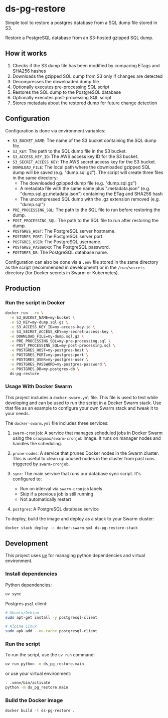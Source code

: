 # ds-pg-restore

Simple tool to restore a postgres database from a SQL dump file stored in S3.

Restore a PostgreSQL database from an S3-hosted gzipped SQL dump.

## How it works

1. Checks if the S3 dump file has been modified by comparing ETags and SHA256
   hashes
2. Downloads the gzipped SQL dump from S3 only if changes are detected
3. Decompresses the downloaded dump file
4. Optionally executes pre-processing SQL script
5. Restores the SQL dump to the PostgreSQL database
6. Optionally executes post-processing SQL script
7. Stores metadata about the restored dump for future change detection

## Configuration

Configuration is done via environment variables:

- `S3_BUCKET_NAME`: The name of the S3 bucket containing the SQL dump file.
- `S3_KEY`: The path to the SQL dump file in the S3 bucket.
- `S3_ACCESS_KEY_ID`: The AWS access key ID for the S3 bucket.
- `S3_SECRET_ACCESS_KEY`: The AWS secret access key for the S3 bucket.
- `DOWNLOAD_FILE`: The local path where the downloaded gzipped SQL dump will be
  saved (e.g. "dump.sql.gz"). The script will create three files in the same
  directory:
  - The downloaded gzipped dump file (e.g. "dump.sql.gz")
  - A metadata file with the same name plus ".metadata.json" (e.g.
    "dump.sql.gz.metadata.json") containing the ETag and SHA256 hash
  - The uncompressed SQL dump with the .gz extension removed (e.g. "dump.sql")
- `PRE_PROCESSING_SQL`: The path to the SQL file to run before restoring the
  dump.
- `POST_PROCESSING_SQL`: The path to the SQL file to run after restoring the
  dump.
- `POSTGRES_HOST`: The PostgreSQL server hostname.
- `POSTGRES_PORT`: The PostgreSQL server port.
- `POSTGRES_USER`: The PostgreSQL username.
- `POSTGRES_PASSWORD`: The PostgreSQL password.
- `POSTGRES_DB`: The PostgreSQL database name.

Configuration can also be done via a `.env` file stored in the same directory as
the script (recommended in development) or in the `/run/secrets` directory (for
Docker secrets in Swarm or Kubernetes).

## Production

### Run the script in Docker

```sh
docker run --rm \
  -e S3_BUCKET_NAME=my-bucket \
  -e S3_KEY=my-dump.sql.gz \
  -e S3_ACCESS_KEY_ID=my-access-key-id \
  -e S3_SECRET_ACCESS_KEY=my-secret-access-key \
  -e DOWNLOAD_FILE=my-dump.sql.gz \
  -e PRE_PROCESSING_SQL=my-pre-processing.sql \
  -e POST_PROCESSING_SQL=my-post-processing.sql \
  -e POSTGRES_HOST=my-postgres-host \
  -e POSTGRES_PORT=my-postgres-port \
  -e POSTGRES_USER=my-postgres-user \
  -e POSTGRES_PASSWORD=my-postgres-password \
  -e POSTGRES_DB=my-postgres-db \
  ds-pg-restore
```

### Usage With Docker Swarm

This project includes a `docker-swarm.yml` file. This file is used to test
while developing and can be used to run the script in a Docker Swarm stack. Use
that file as an example to configure your own Swarm stack and tweak it to your
needs.

The `docker-swarm.yml` file includes three services:

1. `swarm-cronjob`: A service that manages scheduled jobs in Docker Swarm using
   the `crazymax/swarm-cronjob` image. It runs on manager nodes and handles the
   scheduling.

1. `prune-nodes`: A service that prunes Docker nodes in the Swarm cluster. This
   is useful to clean up unused nodes in the cluster from past runs triggered
   by `swarm-cronjob`.

1. `sync`: The main service that runs our database sync script. It's configured
   to:
   - Run on interval via `swarm-cronjob` labels
   - Skip if a previous job is still running
   - Not automatically restart

1. `postgres`: A PostgreSQL database service

To deploy, build the image and deploy as a stack to your Swarm cluster:

```sh
docker stack deploy -c docker-swarm.yml ds-pg-restore-stack
```

## Development

This project uses [uv](https://docs.astral.sh/uv/) for managing python
dependencies and virtual environment.

### Install dependencies

Python dependencies:

```sh
uv sync
```

Postgres `psql` client:

```sh
# Ubuntu/Debian
sudo apt-get install -y postgresql-client

# Alpine Linux
sudo apk add --no-cache postgresql-client
```

### Run the script

To run the script, use the `uv run` command:

```sh
uv run python -m ds_pg_restore.main
```

or use your virtual environment:

```sh
. .venv/bin/activate
python -m ds_pg_restore.main
```

### Build the Docker image

```sh
docker build -t ds-pg-restore .
```
